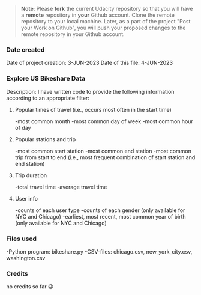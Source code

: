 >**Note**: Please **fork** the current Udacity repository so that you will have a **remote** repository in **your** Github account. Clone the remote repository to your local machine. Later, as a part of the project "Post your Work on Github", you will push your proposed changes to the remote repository in your Github account.

### Date created
Date of project creation: 3-JUN-2023
Date of this file: 4-JUN-2023

### Explore US Bikeshare Data

Description: I have written code to provide the following information according to an appropriate filter:

1. Popular times of travel (i.e., occurs most often in the start time)

    -most common month
    -most common day of week
    -most common hour of day

2. Popular stations and trip

    -most common start station
    -most common end station
    -most common trip from start to end (i.e., most frequent combination of start station and end station)

3. Trip duration

    -total travel time
    -average travel time

4. User info

    -counts of each user type
    -counts of each gender (only available for NYC and Chicago)
    -earliest, most recent, most common year of birth (only available for NYC and Chicago)

### Files used
-Python program: bikeshare.py
-CSV-files: chicago.csv, new_york_city.csv, washington.csv

### Credits
no credits so far :grinning:

